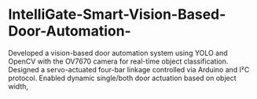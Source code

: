 # IntelliGate-Smart-Vision-Based-Door-Automation-
Developed a vision-based door automation system using YOLO and OpenCV with the OV7670 camera for real-time object classification. Designed a servo-actuated four-bar linkage controlled via Arduino and I²C protocol. Enabled dynamic single/both door actuation based on object width,
